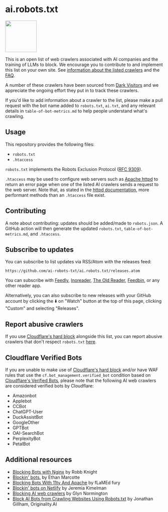 # ai.robots.txt

<img src="/assets/images/noai-logo.png" width="100" />

This is an open list of web crawlers associated with AI companies and the training of LLMs to block. We encourage you to contribute to and implement this list on your own site. See [information about the listed crawlers](./table-of-bot-metrics.md) and the [FAQ](https://github.com/ai-robots-txt/ai.robots.txt/blob/main/FAQ.md).

A number of these crawlers have been sourced from [Dark Visitors](https://darkvisitors.com) and we appreciate the ongoing effort they put in to track these crawlers. 

If you'd like to add information about a crawler to the list, please make a pull request with the bot name added to `robots.txt`, `ai.txt`, and any relevant details in `table-of-bot-metrics.md` to help people understand what's crawling.

## Usage

This repository provides the following files:
- `robots.txt`
- `.htaccess`

`robots.txt` implements the Robots Exclusion Protocol ([RFC 9309](https://www.rfc-editor.org/rfc/rfc9309.html)).

`.htaccess` may be used to configure web servers such as [Apache httpd](https://httpd.apache.org/) to return an error page when one of the listed AI crawlers sends a request to the web server.
Note that, as stated in the [httpd documentation](https://httpd.apache.org/docs/current/howto/htaccess.html), more performant methods than an `.htaccess` file exist.


## Contributing

A note about contributing: updates should be added/made to `robots.json`. A GitHub action will then generate the updated `robots.txt`, `table-of-bot-metrics.md`, and `.htaccess`.

## Subscribe to updates

You can subscribe to list updates via RSS/Atom with the releases feed:

```
https://github.com/ai-robots-txt/ai.robots.txt/releases.atom
```

You can subscribe with [Feedly](https://feedly.com/i/subscription/feed/https://github.com/ai-robots-txt/ai.robots.txt/releases.atom), [Inoreader](https://www.inoreader.com/?add_feed=https://github.com/ai-robots-txt/ai.robots.txt/releases.atom), [The Old Reader](https://theoldreader.com/feeds/subscribe?url=https://github.com/ai-robots-txt/ai.robots.txt/releases.atom), [Feedbin](https://feedbin.me/?subscribe=https://github.com/ai-robots-txt/ai.robots.txt/releases.atom), or any other reader app.

Alternatively, you can also subscribe to new releases with your GitHub account by clicking the ⬇️ on "Watch" button at the top of this page, clicking "Custom" and selecting "Releases".

## Report abusive crawlers

If you use [Cloudflare's hard block](https://blog.cloudflare.com/declaring-your-aindependence-block-ai-bots-scrapers-and-crawlers-with-a-single-click) alongside this list, you can report abusive crawlers that don't respect `robots.txt` [here](https://docs.google.com/forms/d/e/1FAIpQLScbUZ2vlNSdcsb8LyTeSF7uLzQI96s0BKGoJ6wQ6ocUFNOKEg/viewform).

## Cloudflare Verified Bots

If you are unable to make use of [Cloudflare's hard block](https://blog.cloudflare.com/declaring-your-aindependence-block-ai-bots-scrapers-and-crawlers-with-a-single-click) and/or have WAF rules that use the `cf.bot_management.verified_bot` condition based on [Cloudflare's Verified Bots](https://radar.cloudflare.com/traffic/verified-bots), please note that the following AI web crawlers are considered verified bots by Cloudflare:
- Amazonbot
- Applebot
- CCBot
- ChatGPT-User
- DuckAssistBot
- GoogleOther
- GPTBot
- OAI-SearchBot
- PerplexityBot
- PetalBot

## Additional resources

- [Blocking Bots with Nginx](https://rknight.me/blog/blocking-bots-with-nginx/) by Robb Knight
- [Blockin' bots.](https://ethanmarcotte.com/wrote/blockin-bots/) by Ethan Marcotte
- [Blocking Bots With 11ty And Apache](https://flamedfury.com/posts/blocking-bots-with-11ty-and-apache/) by fLaMEd fury
- [Blockin' bots on Netlify](https://www.jeremiak.com/blog/block-bots-netlify-edge-functions/) by Jeremia Kimelman
- [Blocking AI web crawlers](https://underlap.org/blocking-ai-web-crawlers) by Glyn Normington
- [Block AI Bots from Crawling Websites Using Robots.txt](https://originality.ai/ai-bot-blocking) by Jonathan Gillham, Originality.AI
